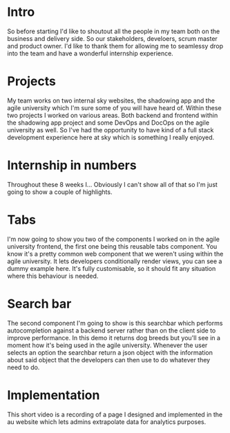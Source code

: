 # Intro
So before starting I'd like to shoutout all the people in my team both on the business and delivery side.
So our stakeholders, develoers, scrum master and product owner. I'd like to thank them for allowing me to seamlessy drop into the team and have a wonderful internship experience.

# Projects
My team works on two internal sky websites, the shadowing app and the agile university which I'm sure some of you will have heard of. Within these two projects I worked on various areas. Both backend and frontend within the shadowing app project and some DevOps and DocOps on the agile university as well. So I've had the opportunity to have kind of a full stack development experience here at sky which is something I really enjoyed.

# Internship in numbers
Throughout these 8 weeks I...
Obviously I can't show all of that so I'm just going to show a couple of highlights.

# Tabs
I'm now going to show you two of the components I worked on in the agile university frontend, the first one being this reusable tabs component. You know it's a pretty common web component that we weren't using within the agile university. It lets developers conditionally render views, you can see a dummy example here. It's fully customisable, so it should fit any situation where this behaviour is needed.

# Search bar
The second component I'm going to show is this searchbar which performs autocompletion against a backend server rather than on the client side to improve performance. In this demo it returns dog breeds but you'll see in a moment how it's being used in the agile university. Whenever the user selects an option the searchbar return a json object with the information about said object that the developers can then use to do whatever they need to do.

# Implementation
This short video is a recording of a page I designed and implemented in the au website which lets admins extrapolate data for analytics purposes.